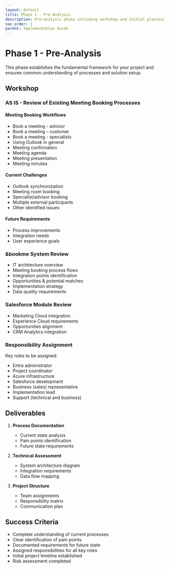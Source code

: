 ```yaml
---
layout: default
title: Phase 1 - Pre-Analysis
description: Pre-analysis phase including workshop and initial planning
nav_order: 1
parent: Implementation Guide
---
```


# Phase 1 - Pre-Analysis

This phase establishes the fundamental framework for your project and ensures common understanding of processes and solution setup.

## Workshop

### AS IS - Review of Existing Meeting Booking Processes

#### Meeting Booking Workflows
- Book a meeting - advisor
- Book a meeting - customer 
- Book a meeting - specialists
- Using Outlook in general
- Meeting confirmation
- Meeting agenda 
- Meeting presentation
- Meeting minutes

#### Current Challenges
- Outlook synchronization
- Meeting room booking
- Specialist/advisor booking
- Multiple external participants
- Other identified issues

#### Future Requirements
- Process improvements
- Integration needs
- User experience goals

### &bookme System Review

- IT architecture overview
- Meeting booking process flows
- Integration points identification
- Opportunities & potential matches
- Implementation strategy
- Data quality requirements

### Salesforce Module Review

- Marketing Cloud integration
- Experience Cloud requirements
- Opportunities alignment
- CRM Analytics integration

### Responsibility Assignment

Key roles to be assigned:
- Entra administrator
- Project coordinator
- Azure infrastructure
- Salesforce development
- Business (sales) representative
- Implementation lead
- Support (technical and business)

## Deliverables

1. **Process Documentation**
   - Current state analysis
   - Pain points identification
   - Future state requirements

2. **Technical Assessment**
   - System architecture diagram
   - Integration requirements
   - Data flow mapping

3. **Project Structure**
   - Team assignments
   - Responsibility matrix
   - Communication plan

## Success Criteria

- Complete understanding of current processes
- Clear identification of pain points
- Documented requirements for future state
- Assigned responsibilities for all key roles
- Initial project timeline established
- Risk assessment completed
